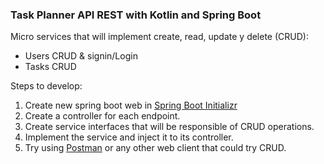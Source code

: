 ### Task Planner API REST with Kotlin and Spring Boot

Micro services that will implement create, read, update y delete (CRUD):

- Users CRUD & signin/Login
- Tasks CRUD

Steps to develop:

1. Create new spring boot web in [Spring Boot Initializr](https://start.spring.io/)
2. Create a controller for each endpoint.
3. Create service interfaces that will be responsible of CRUD operations.
4. Implement the service and inject it to its controller.
5. Try using [Postman](https://www.postman.com/) or any other web client that could try CRUD.

